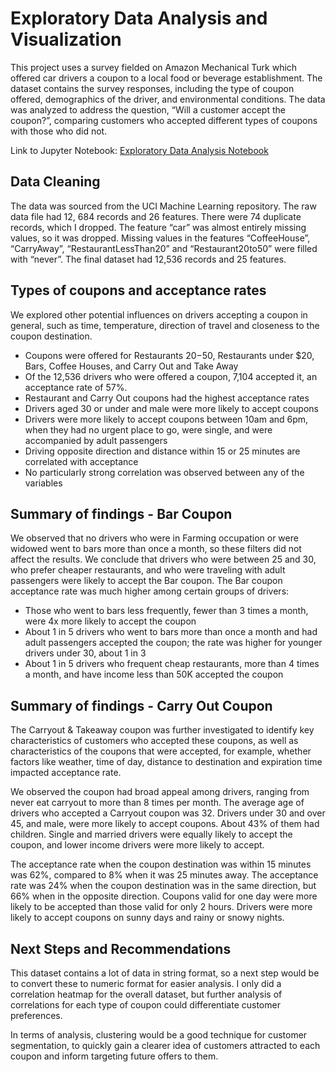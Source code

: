 # Exploratory Data Analysis and Visualization

This project uses a survey fielded on Amazon Mechanical Turk which offered car drivers a coupon to a local food or beverage establishment. The dataset contains the survey responses, including the type of coupon offered, demographics of the driver, and environmental conditions. The data was analyzed to address the question, “Will a customer accept the coupon?”, comparing customers who accepted different types of coupons with those who did not.

Link to Jupyter Notebook: [Exploratory Data Analysis Notebook](https://github.com/abroaddus/AI-ML-Portfolio/blob/main/Exploratory%20Data%20Analysis%20and%20Visualization/Exploratory_Data_Analysis_and_Visualizations.ipynb)

## Data Cleaning

The data was sourced from  the UCI Machine Learning repository. The raw data file had 12, 684 records and 26 features. There were 74 duplicate records, which I dropped. The feature “car” was almost entirely missing values, so it was dropped. Missing values in the features “CoffeeHouse”, “CarryAway”, “RestaurantLessThan20” and “Restaurant20to50” were filled with “never”. The final dataset had 12,536 records and 25 features.

## Types of coupons and acceptance rates

We explored other potential influences on drivers accepting a coupon in general, such as time, temperature, direction of travel and closeness to the coupon destination. 
- Coupons were offered for Restaurants $20-$50, Restaurants under $20, Bars, Coffee Houses, and Carry Out and Take Away
- Of the 12,536 drivers who were offered a coupon, 7,104 accepted it, an acceptance rate of 57%. 
- Restaurant and Carry Out coupons had the highest acceptance rates
- Drivers aged 30 or under and male were more likely to accept coupons
- Drivers were more likely to accept coupons between 10am and 6pm, when they had no urgent place to go, were single, and were accompanied by adult passengers
- Driving opposite direction and distance within 15 or 25 minutes are correlated with acceptance
- No particularly strong correlation was observed between any of the variables

## Summary of findings - Bar Coupon
We observed that no drivers who were in Farming occupation or were widowed went to bars more than once a month, so these filters did not affect the results. We conclude that drivers who were between 25 and 30, who prefer cheaper restaurants, and who were traveling with adult passengers were likely to accept the Bar coupon.
The Bar coupon acceptance rate was much higher among certain groups of drivers:
- Those who went to bars less frequently, fewer than 3 times a month, were 4x more likely to accept the coupon
- About 1 in 5 drivers who went to bars more than once a month and had adult passengers accepted the coupon; the rate was higher for younger drivers under 30, about 1 in 3
- About 1 in 5 drivers who frequent cheap restaurants, more than 4 times a month, and have income less than 50K accepted the coupon

## Summary of findings - Carry Out Coupon

The Carryout & Takeaway coupon was further investigated to identify key characteristics of customers who accepted these coupons, as well as characteristics of the coupons that were accepted, for example, whether factors like weather, time of day, distance to destination and expiration time impacted acceptance rate.

We observed the coupon had broad appeal among drivers, ranging from never eat carryout to more than 8 times per month. The average age of drivers who accepted a Carryout coupon was 32. Drivers under 30 and over 45, and male, were more likely to accept coupons. About 43% of them had children. Single and married drivers were equally likely to accept the coupon, and lower income drivers were more likely to accept. 

The acceptance rate when the coupon destination was within 15 minutes was 62%, compared to 8% when it was 25 minutes away. The acceptance rate was 24% when the coupon destination was in the same direction, but 66% when in the opposite direction. Coupons valid for one day were more likely to be accepted than those valid for only 2 hours. Drivers were more likely to accept coupons on sunny days and rainy or snowy nights.

## Next Steps and Recommendations
This dataset contains a lot of data in string format, so a next step would be to convert these to numeric format for easier analysis. I only did a correlation heatmap for the overall dataset, but further analysis of correlations for each type of coupon could differentiate customer preferences.

In terms of analysis, clustering would be a good technique for customer segmentation, to quickly gain a clearer idea of customers attracted to each coupon and inform targeting future offers to them.


